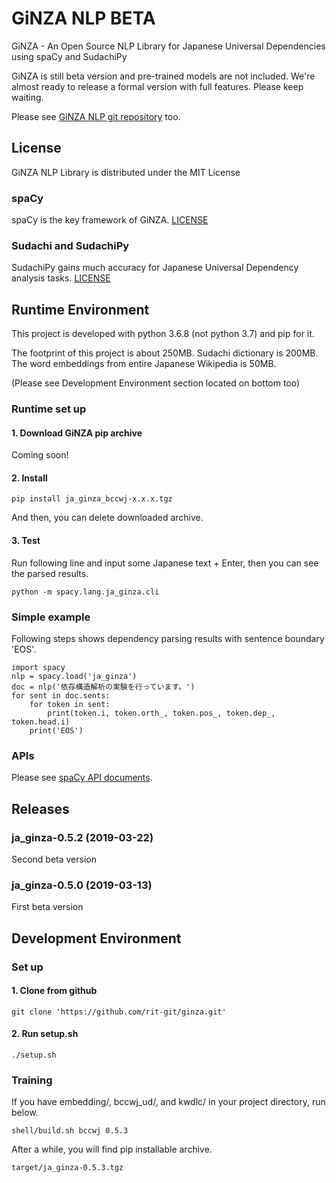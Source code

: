 # GiNZA NLP BETA
GiNZA - An Open Source NLP Library for Japanese Universal Dependencies using spaCy and SudachiPy

GiNZA is still beta version and pre-trained models are not included. We're almost ready to release a formal version with full features. Please keep waiting.

Please see [GiNZA NLP git repository](https://github.com/rit-git/ginza.git) too.

## License
GiNZA NLP Library is distributed under the MIT License

### spaCy
spaCy is the key framework of GiNZA.
[LICENSE](https://github.com/explosion/spaCy/blob/master/LICENSE)

### Sudachi and SudachiPy
SudachiPy gains much accuracy for Japanese Universal Dependency analysis tasks.
[LICENSE](https://github.com/WorksApplications/Sudachi/blob/develop/LICENSE-2.0.txt)

## Runtime Environment
This project is developed with python 3.6.8 (not python 3.7) and pip for it.

The footprint of this project is about 250MB.
Sudachi dictionary is 200MB.
The word embeddings from entire Japanese Wikipedia is 50MB.

(Please see Development Environment section located on bottom too)
### Runtime set up
#### 1. Download GiNZA pip archive
Coming soon!
#### 2. Install
```
pip install ja_ginza_bccwj-x.x.x.tgz
```
And then, you can delete downloaded archive.
#### 3. Test
Run following line and input some Japanese text + Enter, then you can see the parsed results.
```
python -m spacy.lang.ja_ginza.cli
```
### Simple example
Following steps shows dependency parsing results with sentence boundary 'EOS'.
```
import spacy
nlp = spacy.load('ja_ginza')
doc = nlp('依存構造解析の実験を行っています。')
for sent in doc.sents:
    for token in sent:
        print(token.i, token.orth_, token.pos_, token.dep_, token.head.i)
    print('EOS')
```
### APIs
Please see [spaCy API documents](https://spacy.io/api/).
## Releases
### ja_ginza-0.5.2 (2019-03-22)
Second beta version
### ja_ginza-0.5.0 (2019-03-13)
First beta version

## Development Environment
### Set up
#### 1. Clone from github
```
git clone 'https://github.com/rit-git/ginza.git'
```
#### 2. Run setup.sh
```
./setup.sh
```
### Training
If you have embedding/, bccwj_ud/, and kwdlc/ in your project directory, run below.
```
shell/build.sh bccwj 0.5.3
```
After a while, you will find pip installable archive.
```
target/ja_ginza-0.5.3.tgz
```
